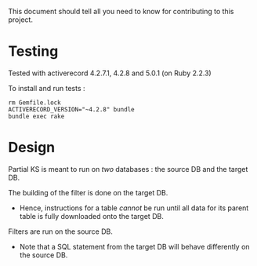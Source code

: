 This document should tell all you need to know for contributing to this project.

# Testing

Tested with activerecord 4.2.7.1, 4.2.8 and 5.0.1 (on Ruby 2.2.3)


To install and run tests :

```
rm Gemfile.lock
ACTIVERECORD_VERSION="~4.2.8" bundle
bundle exec rake
```

# Design

Partial KS is meant to run on *two* databases : the source DB and the target DB.

The building of the filter is done on the target DB.
  - Hence, instructions for a table *cannot* be run until all data for its parent
    table is fully downloaded onto the target DB.

Filters are run on the source DB.
  - Note that a SQL statement from the target DB will behave differently on the source DB.
